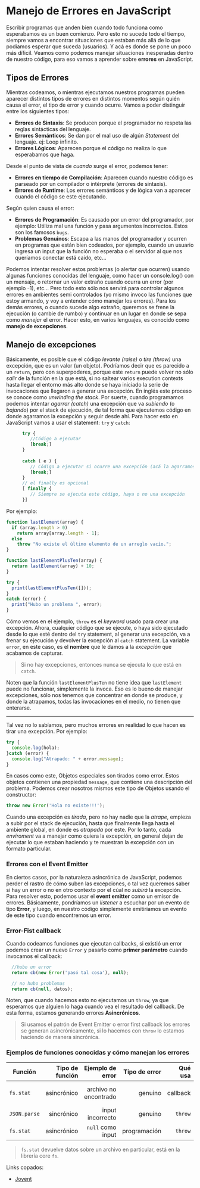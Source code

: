 # Manejo de Errores en JavaScript

Escribir programas que anden bien cuando todo funciona como esperabamos es un buen comienzo. Pero esto no sucede todo el tiempo, siempre vamos a encontrar situaciones que estaban más allá de lo que podiamos esperar que suceda (usuarios). Y acá es donde se pone un poco más díficil. Veamos como podemos manejar situaciones inesperadas dentro de nuestro código, para eso vamos a aprender sobre __errores__ en JavaScript.

## Tipos de Errores

Mientras codeamos, o mientras ejecutamos nuestros programas pueden aparecer distintos tipos de errores en distintos momentos según quién causa el error, el tipo de error y cuando ocurre. Vamos a poder distinguir entre los siguientes tipos:
* __Errores de Sintaxis__: Se producen porque el programador no respeta las reglas sintácticas del lenguaje.
* __Errores Semánticos__: Se dan por el mal uso de algún _Statement_ del lenguaje. ej: Loop infinito.
* __Errores Lógicos__: Aparecen porque el código no realiza lo que esperabamos que haga.

Desde el punto de vista de _cuando_ surge el error, podemos tener:
* __Errores en tiempo de Compilación__: Aparecen cuando nuestro código es parseado por un compilador o intérprete (errores de sintaxis). 
* __Errores de Runtime__: Los errores semánticos y de lógica van a aparecer cuando el código se este ejecutando.

Según quien causa el error:
* __Errores de Programación__: Es causado por un error del programador, por ejemplo: Utiliza mal una función y pasa argumentos incorrectos. Estos son los famosos `bugs`.
* __Problemas Genuinos__: Escapa a las manos del programador y ocurren en programas que están bien codeados, por ejemplo, cuando un usuario ingresa un input que la función no esperaba o el servidor al que nos queríamos conectar está caído, etc...

Podemos intentar resolver estos problemas (o alertar que ocurren) usando algunas funciones conocidas del lenguaje, como hacer un console.log() con un mensaje, o retornar un valor extraño cuando ocurra un error (por ejemplo -1), etc... Pero todo esto sólo nos servirá para controlar algunos errores en ambientes semi controlados (yo mismo invoco las funciones que estoy armando, y voy a entender cómo manejar los errores). Para los demás errores, o cuando sucede algo extraño, queremos se frene la ejecución (o cambie de rumbo) y continuar en un lugar en donde se sepa como _manejar_ el error. Hacer esto, en varios lenguajes, es conocido como __manejo de excepciones__.

## Manejo de excepciones

Básicamente, es posible que el código _levante (raise)_ o _tire (throw)_ una excepción, que es un valor (un objeto). Podríamos decir que es parecido a un `return`, pero con superpoderes, porque este `return` puede volver no sólo _salir_ de la función en la que está, si no saltear varios execution contexts hasta llegar el entorno más alto donde se haya iniciado la serie de invocaciones que llegaron a generar una excepción. En inglés este proceso se conoce como _unwinding the stack_. 
Por suerte, cuando programamos podemos intentar _agarrar (catch)_ una excepción que va _subiendo_ (o _bajando_) por el stack de ejecución, de tal forma que ejecutemos código en donde agarramos la excepción y seguir desde ahí.
Para hacer esto en JavaScript vamos a usar el statement: `try` y `catch`:

```javascript
      try {
         //Código a ejecutar
         [break;]
      } 
      
      catch ( e ) {
         // Código a ejecutar si ocurre una excepción (acá la agarramos)
         [break;]
      }
      // el finally es opcional 
      [ finally {
         // Siempre se ejecuta este código, haya o no una excepción
      }]
```

Por ejemplo:

```javascript
function lastElement(array) {
  if (array.length > 0)
    return array[array.length - 1];
  else
    throw "No existe el último elemento de un arreglo vacío.";
}

function lastElementPlusTen(array) {
  return lastElement(array) + 10;
}

try {
  print(lastElementPlusTen([]));
}
catch (error) {
  print("Hubo un problema ", error);
}
```

Cómo vemos en el ejemplo, `throw` es el _keyword_ usado para crear una excepción. Ahora, cualquier código que se ejecute, o haya sido ejecutado desde lo que esté dentro del `try` statement, al generar una excepción, va a frenar su ejecución y devolver la excepción al `catch` statement. La variable `error`, en este caso, es el __nombre__ que le damos a la _excepción_ que acabamos de capturar. 

> Si no hay excepciones, entonces nunca se ejecuta lo que está en `catch`.

Noten que la función `lastElementPlusTen` no tiene idea que `lastElement` puede no funcionar, simplemente la invoca. Eso es lo bueno de manejar excepciones, sólo nos tenemos que concentrar en donde se produce, y donde la atrapamos, todas las invocaciones en el medio, no tienen que enterarse.

---

Tal vez no lo sabíamos, pero muchos errores en realidad lo que hacen es tirar una excepción. Por ejemplo:

```javascript
try {
  console.log(hola);
}catch (error) {
  console.log("Atrapado: " + error.message);
}
```

En casos como este, Objetos especiales son tirados como error. Estos objetos contienen una propiedad `message`, que contiene una descripción del problema. Podemos crear nosotros mismos este tipo de Objetos usando el constructor:

```javascript
throw new Error('Hola no existe!!!');
```

Cuando una excepción es _tirada_, pero no hay nadie que la _atrape_, empieza a subir por el stack de ejecución, hasta que finalmente llega hasta el ambiente global, en donde es _atrapada_ por este. Por lo tanto, cada _enviroment_ va a manejar como quiera la excepción, en general dejan de ejecutar lo que estaban haciendo y te muestran la excepción con un formato particular.

### Errores con el Event Emitter

En ciertos casos, por la naturaleza asincrónica de JavaScript, podemos perder el rastro de cómo suben las excepciones, o tal vez queremos saber si hay un error o no en otro contexto por el cúal no _subirá_ la excepción. Para resolver esto, podemos usar el __event emitter__ como un emisor de errores. Básicamente, pondríamos un _listener_ a escuchar por un evento de tipo __Error__, y luego, en nuestro código simplemente emitiriamos un evento de este tipo cuando encontremos un error.

### Error-Fist callback

Cuando codeamos funciones que ejecutan callbacks, si existió un error podemos crear un nuevo `Error` y pasarlo como __primer parámetro__ cuando invocamos el callback:

```javascript
  //hubo un error
  return cb(new Error('pasó tal cosa'), null);

  // no hubo problemas
  return cb(null, datos);
```

Noten, que cuando hacemos esto no ejecutamos un `throw`, ya que esperamos que alguien lo haga cuando vea el resultado del callback. De esta forma, estamos generando errores __Asincrónicos__.

> Si usamos el patrón de Event Emitter o error first callback los errores se generan asincrónicamente, si lo hacemos con `throw` lo estamos haciendo de manera sincrónica.

### Ejemplos de funciones conocidas y cómo manejan los errores

| __Función__   | __Tipo de función__| __Ejemplo de error__  | __Tipo de error__ | __Qué usa__ | __Como lo manejamos__|
|--------   | ----:| ----:| ----: | ----: | ----: |
|`fs.stat`| asincrónico | archivo no encontrado | genuino| callback | manejamos el error del callback |
|`JSON.parse`| sincrónico | input incorrecto | genuino| `throw` | `try / catch` |
|`fs.stat`| asincrónico | `null` como input | programación| `throw` | arreglamos el bug |

> `fs.stat` devuelve datos sobre un archivo en particular, está en la librería core `fs`.


Links copados:

* [Joyent](https://www.joyent.com/node-js/production/design/errors)